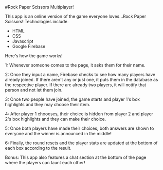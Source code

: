 #Rock Paper Scissors Multiplayer!

This app is an online version of the game everyone loves...Rock Paper Scissors!
Technologies include:
- HTML
- CSS
- Javascript
- Google Firebase

Here's how the game works!

1: Whenever someone comes to the page, it asks them for their name.

2: Once they input a name, Firebase checks to see how many players have already joined. If there aren't any or just one, it puts them in the database as the respective player. If there are already two players, it will notify that person and not let them join.

3: Once two people have joined, the game starts and player 1's box highlights and they may choose their item.

4: After player 1 choooses, their choice is hidden from player 2 and player 2's box highlights and they can make their choice.

5: Once both players have made their choices, both answers are shown to everyone and the winner is announced in the middle!

6: Finally, the round resets and the player stats are updated at the bottom of each box according to the result.

Bonus: This app also features a chat section at the bottom of the page where the players can taunt each other!